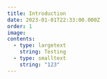 ```yaml
---
title: Introduction
date: 2023-01-01T22:33:00.000Z
order: 1
image: 
contents:
  - type: largetext
    string: Testing
  - type: smalltext
    string: "123"
---
```

